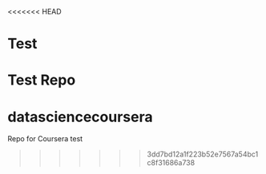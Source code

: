 <<<<<<< HEAD
# Test
Test Repo
=======
# datasciencecoursera
Repo for Coursera test
>>>>>>> 3dd7bd12a1f223b52e7567a54bc1c8f31686a738
